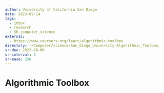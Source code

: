```yaml
---
author: University of California San Diego
date: 2023-09-14
tags:
  - inbox
  - research
  - SR_computer_science
external:
  - https://www.coursera.org/learn/algorithmic-toolbox
directory: ~/Computer/science/San_Diego_University-Algorithmic_Toolbox/
sr-due: 2023-10-06
sr-interval: 3
sr-ease: 250
---
```


# Algorithmic Toolbox


